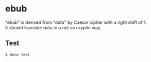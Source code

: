 # ebub

"ebub" is derived from "data" by Caesar cipher with a right shift of 1.  
It should translate data in a not so cryptic way.


## Test

```bash
$ deno test
```
